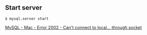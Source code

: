 ## Start server

```
$ mysql.server start
```

[MySQL - Mac - Error 2002 - Can't connect to local… through socket](https://stackoverflow.com/questions/2933415/mysql-mac-error-2002-cant-connect-to-local-through-socket)
